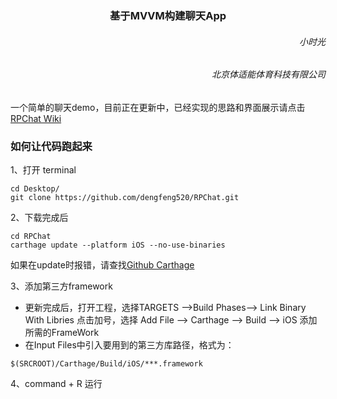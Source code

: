 <h3><center>基于MVVM构建聊天App</center></h3>

<h6 align='right'>小时光</h6>
<h6  align='right'>北京体适能体育科技有限公司</h6> 

一个简单的聊天demo，目前正在更新中，已经实现的思路和界面展示请点击[RPChat Wiki](https://github.com/dengfeng520/RPChat/wiki/%E5%9F%BA%E4%BA%8EMVVM%E6%9E%84%E5%BB%BA%E8%81%8A%E5%A4%A9App)

<h3>如何让代码跑起来</h3>

1、打开 terminal

```
cd Desktop/
git clone https://github.com/dengfeng520/RPChat.git
```
2、下载完成后

```
cd RPChat 
carthage update --platform iOS --no-use-binaries
```
如果在update时报错，请查找[Github Carthage](https://github.com/Carthage/Carthage)

3、添加第三方framework

* 更新完成后，打开工程，选择TARGETS -->Build Phases--> Link Binary With Libries 点击加号，选择 Add File --> Carthage --> Build --> iOS 添加所需的FrameWork
* 在Input Files中引入要用到的第三方库路径，格式为：

```
$(SRCROOT)/Carthage/Build/iOS/***.framework
```
4、command + R  运行


